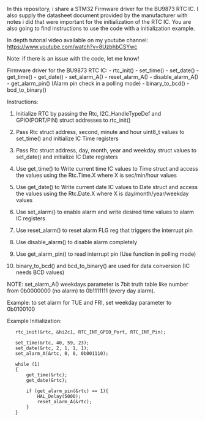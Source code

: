 In this repository, i share a STM32 Firmware driver for the BU9873 RTC IC. I also supply the datasheet document provided by the manufacturer with notes i did that were important for the initialization of the RTC IC. You are also going to find instructions to use the code with a initialization example.

In depth tutorial video available on my youtube channel: https://www.youtube.com/watch?v=8UzbhbCSYwc 

Note: if there is an issue with the code, let me know!

Firmware driver for the BU9873 RTC IC:
       - rtc_init()
       - set_time()
       - set_date()
       - get_time()
       - get_date()
       - set_alarm_A()
       - reset_alarm_A()
       - disable_alarm_A()
       - get_alarm_pin() (Alarm pin check in a polling mode)
       - binary_to_bcd()
       - bcd_to_binary()
 
Instructions:
 
1) Initialize RTC by passing the Rtc, I2C_HandleTypeDef and GPIO(PORT/PIN) struct addresses to rtc_init()
 
2) Pass Rtc struct address, second, minute and hour uint8_t values
   to set_time() and initialize IC Time registers
 
3) Pass Rtc struct address, day, month, year and weekday struct values
   to set_date() and initialize IC Date registers
 
4) Use get_time() to Write current time IC values to Time struct
   and access the values using the Rtc.Time.X where X is sec/min/hour values
 
5) Use get_date() to Write current date IC values to Date struct
   and access the values using the Rtc.Date.X where X is day/month/year/weekday values
 
6) Use set_alarm() to enable alarm and write desired time values to alarm IC registers
 
7) Use reset_alarm() to reset alarm FLG reg that triggers the interrupt pin
 
8) Use disable_alarm() to disable alarm completely
 
9) Use get_alarm_pin() to read interrupt pin (Use function in polling mode)
 
10) binary_to_bcd() and bcd_to_binary() are used for data conversion (IC needs BCD values)
 
NOTE: set_alarm_A() weekdays parameter is 7bit truth table like number from 0b0000000
(no alarm) to 0b1111111 (every day alarm).
 
Example: to set alarm for TUE and FRI, set weekday parameter to 0b0100100

Example Initialization:
       
       rtc_init(&rtc, &hi2c1, RTC_INT_GPIO_Port, RTC_INT_Pin);
    
       set_time(&rtc, 40, 59, 23);
       set_date(&rtc, 2, 1, 1, 1);
       set_alarm_A(&rtc, 0, 0, 0b001110);
    
       while (1)
       {    	  
    	   get_time(&rtc);
    	   get_date(&rtc);
    
    	   if (get_alarm_pin(&rtc) == 1){
    		   HAL_Delay(5000);
    		   reset_alarm_A(&rtc);
    	   }       
       }
        
      
    
